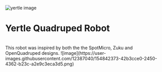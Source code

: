 ![yertle image](https://user-images.githubusercontent.com/12387040/154842275-bdfa513a-216f-4338-a8b1-da3162882eb2.png)
# Yertle Quadruped Robot
<br>
This robot was inspired by both the the SpotMicro, Zuku and OpenQuadruped designs.
![image](https://user-images.githubusercontent.com/12387040/154842373-42b3cce0-2450-4362-b23c-a2e9c3eca3d5.png)


